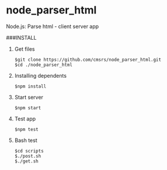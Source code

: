 # node_parser_html
Node.js: Parse html - client server app


###INSTALL

1. Get files

   ```shell
   $git clone https://github.com/cmsrs/node_parser_html.git
   $cd ./node_parser_html
   ```

2. Installing dependents 

   ```shell
   $npm install
   ```

3. Start server

   ```shell
   $npm start
   ```

4. Test app 

   ```shell
   $npm test
   ```

5. Bash test

   ```shell
   $cd scripts
   $./post.sh
   $./get.sh
   ```





